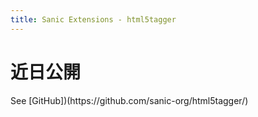 ```yaml
---
title: Sanic Extensions - html5tagger
---
```


# 近日公開

See [GitHub])(https\://github.com/sanic-org/html5tagger/)
